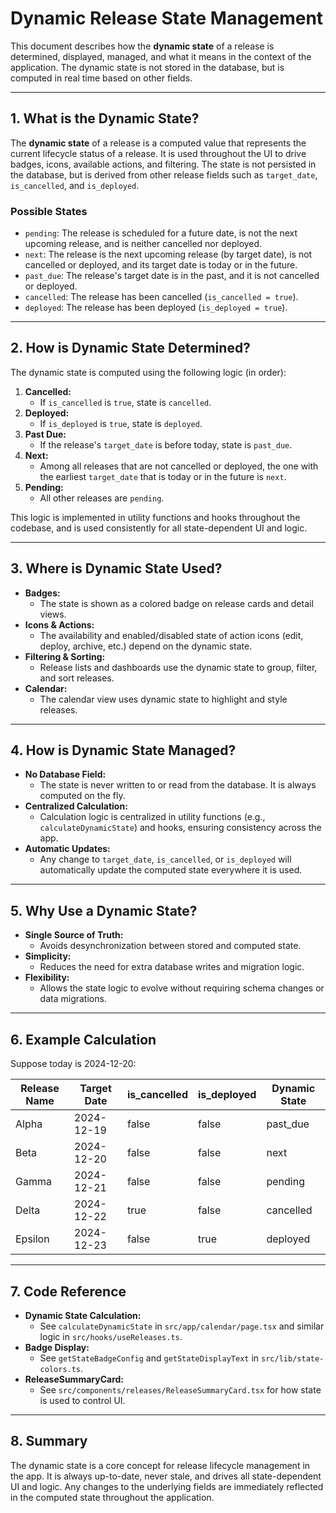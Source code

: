 # Dynamic Release State Management

This document describes how the **dynamic state** of a release is determined, displayed, managed, and what it means in the context of the application. The dynamic state is not stored in the database, but is computed in real time based on other fields.

---

## 1. **What is the Dynamic State?**

The **dynamic state** of a release is a computed value that represents the current lifecycle status of a release. It is used throughout the UI to drive badges, icons, available actions, and filtering. The state is not persisted in the database, but is derived from other release fields such as `target_date`, `is_cancelled`, and `is_deployed`.

### **Possible States**
- `pending`: The release is scheduled for a future date, is not the next upcoming release, and is neither cancelled nor deployed.
- `next`: The release is the next upcoming release (by target date), is not cancelled or deployed, and its target date is today or in the future.
- `past_due`: The release's target date is in the past, and it is not cancelled or deployed.
- `cancelled`: The release has been cancelled (`is_cancelled = true`).
- `deployed`: The release has been deployed (`is_deployed = true`).

---

## 2. **How is Dynamic State Determined?**

The dynamic state is computed using the following logic (in order):

1. **Cancelled:**
   - If `is_cancelled` is `true`, state is `cancelled`.
2. **Deployed:**
   - If `is_deployed` is `true`, state is `deployed`.
3. **Past Due:**
   - If the release's `target_date` is before today, state is `past_due`.
4. **Next:**
   - Among all releases that are not cancelled or deployed, the one with the earliest `target_date` that is today or in the future is `next`.
5. **Pending:**
   - All other releases are `pending`.

This logic is implemented in utility functions and hooks throughout the codebase, and is used consistently for all state-dependent UI and logic.

---

## 3. **Where is Dynamic State Used?**

- **Badges:**
  - The state is shown as a colored badge on release cards and detail views.
- **Icons & Actions:**
  - The availability and enabled/disabled state of action icons (edit, deploy, archive, etc.) depend on the dynamic state.
- **Filtering & Sorting:**
  - Release lists and dashboards use the dynamic state to group, filter, and sort releases.
- **Calendar:**
  - The calendar view uses dynamic state to highlight and style releases.

---

## 4. **How is Dynamic State Managed?**

- **No Database Field:**
  - The state is never written to or read from the database. It is always computed on the fly.
- **Centralized Calculation:**
  - Calculation logic is centralized in utility functions (e.g., `calculateDynamicState`) and hooks, ensuring consistency across the app.
- **Automatic Updates:**
  - Any change to `target_date`, `is_cancelled`, or `is_deployed` will automatically update the computed state everywhere it is used.

---

## 5. **Why Use a Dynamic State?**

- **Single Source of Truth:**
  - Avoids desynchronization between stored and computed state.
- **Simplicity:**
  - Reduces the need for extra database writes and migration logic.
- **Flexibility:**
  - Allows the state logic to evolve without requiring schema changes or data migrations.

---

## 6. **Example Calculation**

Suppose today is 2024-12-20:

| Release Name | Target Date | is_cancelled | is_deployed | Dynamic State |
|--------------|-------------|--------------|-------------|---------------|
| Alpha        | 2024-12-19  | false        | false       | past_due      |
| Beta         | 2024-12-20  | false        | false       | next          |
| Gamma        | 2024-12-21  | false        | false       | pending       |
| Delta        | 2024-12-22  | true         | false       | cancelled     |
| Epsilon      | 2024-12-23  | false        | true        | deployed      |

---

## 7. **Code Reference**

- **Dynamic State Calculation:**
  - See `calculateDynamicState` in `src/app/calendar/page.tsx` and similar logic in `src/hooks/useReleases.ts`.
- **Badge Display:**
  - See `getStateBadgeConfig` and `getStateDisplayText` in `src/lib/state-colors.ts`.
- **ReleaseSummaryCard:**
  - See `src/components/releases/ReleaseSummaryCard.tsx` for how state is used to control UI.

---

## 8. **Summary**

The dynamic state is a core concept for release lifecycle management in the app. It is always up-to-date, never stale, and drives all state-dependent UI and logic. Any changes to the underlying fields are immediately reflected in the computed state throughout the application. 
